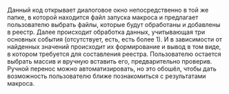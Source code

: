 Данный код открывает диалоговое окно непосредственно в той же папке, в которой находится файл запуска макроса и предлагает пользователю выбрать файлы, которые будут обработаны и добавлены в реестр. 
Далее происходит обработка данных, учитывающая три основных события (отсутствует, есть, есть более 1). 
И в зависимости от найденных значений происходит их формирование и вывод в том виде, в котором требуется для составления реестра.
Пользователю остается выбрать массив и вручную вставить его, предварительно проверив. 
Ручной перенос можно автоматизировать, но это обошёл, чтобы дать возможность пользователю ближе познакомиться с результатами макроса.
